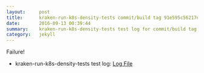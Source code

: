 ```yaml
---
layout:     post
title:      kraken-run-k8s-density-tests commit/build tag 91e595c56217efce19eb51afb72a58232ad4135a
date:       2016-09-13 00:39:44
summary:    kraken-run-k8s-density-tests test log for commit/build tag 91e595c56217efce19eb51afb72a58232ad4135a.
category:   jekyll
---
```


Failure!

- kraken-run-k8s-density-tests test log: [Log File](http://s3-us-west-2.amazonaws.com/kraken-e2e-logs/pipelet.kubeme.io/density/jenkins-kraken-run-k8s-density-tests-142-30/build-log.txt)
